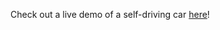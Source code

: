 Check out a live demo of a self-driving car [here](http://lab.janhuenermann.de/article/learning-to-drive)!
